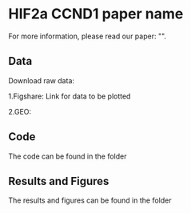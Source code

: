 # HIF2a CCND1 paper name
For more information, please read our paper: "".

## Data
Download raw data:

1.Figshare: Link for data to be plotted

2.GEO: 

## Code
The code can be found in the folder

## Results and Figures 
The results and figures can be found in the folder
